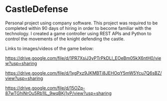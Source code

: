 # CastleDefense

Personal project using company software. This project was required to be completed within 90 days of hiring in order to become familiar with the technology. I created a game controller using REST APIs and Python to control the movements of the knight defending the castle. 

Links to images/videos of the game below:

https://drive.google.com/file/d/1PR7XsiJ3yPTrPkDLl_EOeBm05kX6ntH0/view?usp=sharing

https://drive.google.com/file/d/1xgPxz9JKMBTi8JEHOqY5mW5Ycu7Q6sBZ/view?usp=sharing

https://drive.google.com/file/d/15OZp-87wTGhiNrOu5Rb1IL_9wqBKj1yP/view?usp=sharing





